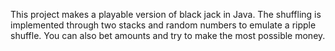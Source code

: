 This project makes a playable version of black jack in Java.  The shuffling is implemented through two stacks and random numbers to emulate a ripple shuffle.  You can also bet amounts and try to make the most possible money.
